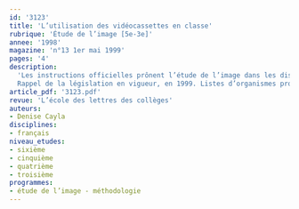 ```yaml
---
id: '3123'
title: 'L’utilisation des vidéocassettes en classe'
rubrique: 'Étude de l’image [5e-3e]'
annee: '1998'
magazine: 'n°13 1er mai 1999'
pages: '4'
description: 
  'Les instructions officielles prônent l’étude de l’image dans les disciplines, tant au collège qu’au lycée. À partir de l’image fixe (photographie, bande dessinée, dessin de presse, œuvre plastique), l’enseignant cherche à construire chez ses élèves des compétences qui les conduiront à aborder l’image animée : spots publicitaires, journal télévisé, long métrage. Le document audiovisuel que l’enseignant va présenter à ses élèves constitue le point de friction entre la notion de droit d’auteur et la pratique quotidienne que l’on observe dans les classes.
  Rappel de la législation en vigueur, en 1999. Listes d’organismes proposant des documents audiovisuels.'
article_pdf: '3123.pdf'
revue: 'L’école des lettres des collèges'
auteurs:
- Denise Cayla
disciplines:
- français
niveau_etudes:
- sixième
- cinquième
- quatrième
- troisième
programmes:
- étude de l’image - méthodologie
---
```

